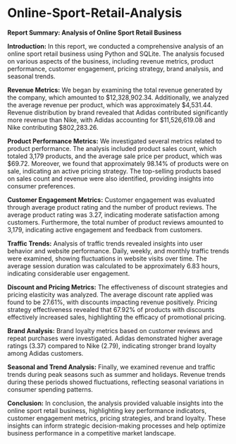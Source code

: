 # Online-Sport-Retail-Analysis

**Report Summary: Analysis of Online Sport Retail Business**

**Introduction:**
In this report, we conducted a comprehensive analysis of an online sport retail business using Python and SQLite. The analysis focused on various aspects of the business, including revenue metrics, product performance, customer engagement, pricing strategy, brand analysis, and seasonal trends.

**Revenue Metrics:**
We began by examining the total revenue generated by the company, which amounted to $12,328,902.34. Additionally, we analyzed the average revenue per product, which was approximately $4,531.44. Revenue distribution by brand revealed that Adidas contributed significantly more revenue than Nike, with Adidas accounting for $11,526,619.08 and Nike contributing $802,283.26.

**Product Performance Metrics:**
We investigated several metrics related to product performance. The analysis included product sales count, which totaled 3,179 products, and the average sale price per product, which was $69.72. Moreover, we found that approximately 98.14% of products were on sale, indicating an active pricing strategy. The top-selling products based on sales count and revenue were also identified, providing insights into consumer preferences.

**Customer Engagement Metrics:**
Customer engagement was evaluated through average product rating and the number of product reviews. The average product rating was 3.27, indicating moderate satisfaction among customers. Furthermore, the total number of product reviews amounted to 3,179, indicating active engagement and feedback from customers.

**Traffic Trends:**
Analysis of traffic trends revealed insights into user behavior and website performance. Daily, weekly, and monthly traffic trends were examined, showing fluctuations in website visits over time. The average session duration was calculated to be approximately 6.83 hours, indicating considerable user engagement.

**Discount and Pricing Metrics:**
The effectiveness of discount strategies and pricing elasticity was analyzed. The average discount rate applied was found to be 27.61%, with discounts impacting revenue positively. Pricing strategy effectiveness revealed that 67.92% of products with discounts effectively increased sales, highlighting the efficacy of promotional pricing.

**Brand Analysis:**
Brand loyalty metrics based on customer reviews and repeat purchases were investigated. Adidas demonstrated higher average ratings (3.37) compared to Nike (2.79), indicating stronger brand loyalty among Adidas customers.

**Seasonal and Trend Analysis:**
Finally, we examined revenue and traffic trends during peak seasons such as summer and holidays. Revenue trends during these periods showed fluctuations, reflecting seasonal variations in consumer spending patterns.

**Conclusion:**
In conclusion, the analysis provided valuable insights into the online sport retail business, highlighting key performance indicators, customer engagement metrics, pricing strategies, and brand loyalty. These insights can inform strategic decision-making processes and help optimize business performance in a competitive market landscape.
